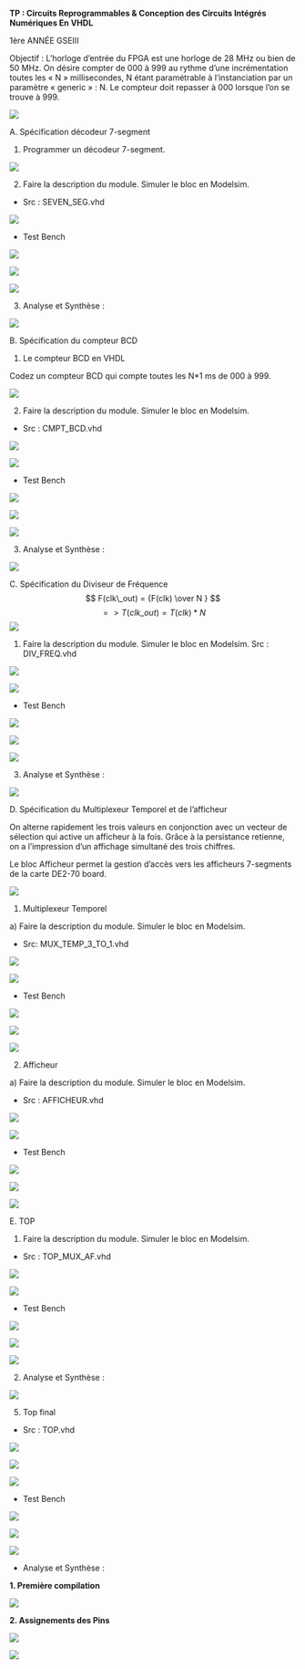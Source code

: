 ﻿

**TP : Circuits  Reprogrammables  &  Conception  des Circuits  Intégrés Numériques En  VHDL**

1ère ANNÉE GSEIII 


Objectif : L’horloge d’entrée du FPGA est une horloge de 28 MHz ou bien de 50 MHz. On désire compter de 000 à 999 au rythme d’une incrémentation toutes les « N » millisecondes, N étant paramétrable à l’instanciation par un paramètre « generic » : N. Le compteur doit repasser à 000 lorsque l’on se trouve à 999. 

![](Readme.md/Aspose.Words.754d4f65-d59a-4246-b73b-d73fa15e860e.004.jpeg)

A. Spécification décodeur 7-segment 

1) Programmer un décodeur 7-segment. 

![](Readme.md/Aspose.Words.754d4f65-d59a-4246-b73b-d73fa15e860e.005.png)

2) Faire la description du module. Simuler le bloc en Modelsim. 
- Src : SEVEN\_SEG.vhd 

![](Readme.md/Aspose.Words.754d4f65-d59a-4246-b73b-d73fa15e860e.006.jpeg)

- Test Bench  

![](Readme.md/Aspose.Words.754d4f65-d59a-4246-b73b-d73fa15e860e.007.png)

![](Readme.md/Aspose.Words.754d4f65-d59a-4246-b73b-d73fa15e860e.008.png)

![](Readme.md/Aspose.Words.754d4f65-d59a-4246-b73b-d73fa15e860e.009.png)

3) Analyse et Synthèse :  

![](Readme.md/Aspose.Words.754d4f65-d59a-4246-b73b-d73fa15e860e.011.png)

B. Spécification du compteur BCD 

1) Le compteur BCD en VHDL 

Codez un compteur BCD qui compte toutes les N\*1 ms de 000 à 999. 

![](Readme.md/Aspose.Words.754d4f65-d59a-4246-b73b-d73fa15e860e.012.png)

2) Faire la description du module. Simuler le bloc en Modelsim. 
- Src :  CMPT\_BCD.vhd 

![](Readme.md/Aspose.Words.754d4f65-d59a-4246-b73b-d73fa15e860e.013.png)

![](Readme.md/Aspose.Words.754d4f65-d59a-4246-b73b-d73fa15e860e.014.jpeg)

- Test Bench  

![](Readme.md/Aspose.Words.754d4f65-d59a-4246-b73b-d73fa15e860e.015.png)

![](Readme.md/Aspose.Words.754d4f65-d59a-4246-b73b-d73fa15e860e.016.jpeg)

![](Readme.md/Aspose.Words.754d4f65-d59a-4246-b73b-d73fa15e860e.017.png)


3) Analyse et Synthèse : 

![](Readme.md/Aspose.Words.754d4f65-d59a-4246-b73b-d73fa15e860e.019.jpeg)

C. Spécification du Diviseur de Fréquence  
$$
F(clk\_out) = {F(clk) \over N }
$$
$$
 =>T(clk\_out) = T(clk) * N 
 $$
![](Readme.md/Aspose.Words.754d4f65-d59a-4246-b73b-d73fa15e860e.020.png)

1) Faire la description du module. Simuler le bloc en Modelsim. Src : DIV\_FREQ.vhd 

![](Readme.md/Aspose.Words.754d4f65-d59a-4246-b73b-d73fa15e860e.021.png)

![](Readme.md/Aspose.Words.754d4f65-d59a-4246-b73b-d73fa15e860e.022.jpeg)

- Test Bench 

![](Readme.md/Aspose.Words.754d4f65-d59a-4246-b73b-d73fa15e860e.023.png)

![](Readme.md/Aspose.Words.754d4f65-d59a-4246-b73b-d73fa15e860e.024.jpeg)

![](Readme.md/Aspose.Words.754d4f65-d59a-4246-b73b-d73fa15e860e.025.png)



3) Analyse et Synthèse : 

![](Readme.md/Aspose.Words.754d4f65-d59a-4246-b73b-d73fa15e860e.027.jpeg)

D. Spécification du Multiplexeur Temporel et de l’afficheur 

On alterne rapidement les trois valeurs en conjonction avec un vecteur de sélection qui active un afficheur à la fois. Grâce à la persistance retienne, on a l’impression d’un affichage simultané des trois chiffres. 

Le bloc Afficheur permet la gestion d’accès vers les afficheurs 7-segments de la carte DE2-70 board. 

![](Readme.md/Aspose.Words.754d4f65-d59a-4246-b73b-d73fa15e860e.028.png)

1. Multiplexeur Temporel 

a)  Faire la description du module. Simuler le bloc en Modelsim. 

- Src: MUX\_TEMP\_3\_TO\_1.vhd 

![](Readme.md/Aspose.Words.754d4f65-d59a-4246-b73b-d73fa15e860e.029.png)

![](Readme.md/Aspose.Words.754d4f65-d59a-4246-b73b-d73fa15e860e.030.jpeg)

- Test Bench 

![](Readme.md/Aspose.Words.754d4f65-d59a-4246-b73b-d73fa15e860e.031.jpeg)

![](Readme.md/Aspose.Words.754d4f65-d59a-4246-b73b-d73fa15e860e.032.jpeg)

![](Readme.md/Aspose.Words.754d4f65-d59a-4246-b73b-d73fa15e860e.033.png)



2. Afficheur  

a)  Faire la description du module. Simuler le bloc en Modelsim. 

- Src : AFFICHEUR.vhd 

![](Readme.md/Aspose.Words.754d4f65-d59a-4246-b73b-d73fa15e860e.035.png)

![](Readme.md/Aspose.Words.754d4f65-d59a-4246-b73b-d73fa15e860e.036.png)

- Test Bench 

![](Readme.md/Aspose.Words.754d4f65-d59a-4246-b73b-d73fa15e860e.037.png)

![](Readme.md/Aspose.Words.754d4f65-d59a-4246-b73b-d73fa15e860e.038.jpeg)

![](Aspose.Words.754d4f65-d59a-4246-b73b-d73fa15e860e.039.png)


E. TOP  
1) Faire la description du module. Simuler le bloc en Modelsim. 
- Src : TOP\_MUX\_AF.vhd 

![](Readme.md/Aspose.Words.754d4f65-d59a-4246-b73b-d73fa15e860e.041.png)

![](Readme.md/Aspose.Words.754d4f65-d59a-4246-b73b-d73fa15e860e.042.jpeg)

- Test Bench 

![](Readme.md/Aspose.Words.754d4f65-d59a-4246-b73b-d73fa15e860e.043.jpeg)

![](Readme.md/Aspose.Words.754d4f65-d59a-4246-b73b-d73fa15e860e.044.jpeg)

![](Readme.md/Aspose.Words.754d4f65-d59a-4246-b73b-d73fa15e860e.045.png)


2) Analyse et Synthèse :  

![](Readme.md/Aspose.Words.754d4f65-d59a-4246-b73b-d73fa15e860e.047.png)

5. Top final 
- Src : TOP.vhd 

![](Readme.md/Aspose.Words.754d4f65-d59a-4246-b73b-d73fa15e860e.048.jpeg)

![](Readme.md/Aspose.Words.754d4f65-d59a-4246-b73b-d73fa15e860e.049.jpeg)

![](Readme.md/Aspose.Words.754d4f65-d59a-4246-b73b-d73fa15e860e.050.jpeg)

- Test Bench 

![](Readme.md/Aspose.Words.754d4f65-d59a-4246-b73b-d73fa15e860e.051.jpeg)

![](Readme.md/Aspose.Words.754d4f65-d59a-4246-b73b-d73fa15e860e.052.png)

![](Readme.md/Aspose.Words.754d4f65-d59a-4246-b73b-d73fa15e860e.053.png)


- Analyse et Synthèse : 

**1. Première compilation**

![](./Quartus/Aspose.Words.18bec712-d544-4186-b812-39d7fd4f1ab3.002.png)


**2. Assignements des Pins**

![](./Quartus/Aspose.Words.18bec712-d544-4186-b812-39d7fd4f1ab3.003.png)



![](Readme.md/Aspose.Words.754d4f65-d59a-4246-b73b-d73fa15e860e.055.png)
